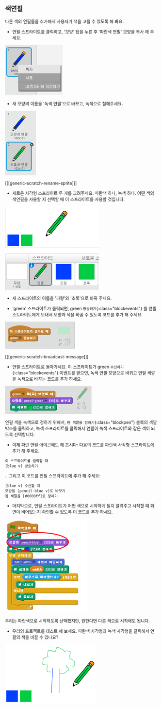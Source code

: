 ## 색연필

다른 색의 연필들을 추가해서 사용자가 색을 고를 수 있도록 해 봐요.

+ 연필 스프라이트를 클릭하고, '모양' 탭을 누른 후 '파란색 연필' 모양을 복사 해 주세요.

![screenshot](images/paint-blue-duplicate.png)

+ 새 모양의 이름을 ’녹색 연필’으로 바꾸고, 녹색으로 칠해주세요.

![screenshot](images/paint-pencil-green.png)

[[[generic-scratch-rename-sprite]]]

+ 새로운 사각형 스프라이트 두 개를 그려주세요. 파란색 하나, 녹색 하나. 어떤 색의 색연필을 사용할 지 선택할 때 이 스프라이트를 사용할 것입니다.

![screenshot](images/paint-selectors.png)

+ 새 스프라이트의 이름을 '파랑'와 '초록'으로 바꿔 주세요.

+ 'green' 스프라이트가 클릭되면, green `방송하기`{:class="blockevents"} 를 연필 스트라이트에게 보내서 모양과 색을 바꿀 수 있도록 코드를 추가 해 주세요.

![Broadcast green](images/paint-broadcast-green.png)

[[[generic-scratch-broadcast-message]]]

+ 연필 스프라이트로 돌아가세요. 이 스프라이트가 green `수신하기`{:class="blockevents"} 이벤트를 받으면, 녹색 연필 모양으로 바뀌고 연필 색깔을 녹색으로 바꾸는 코드를 추가 하세요.

![Broadcast green](images/broadcast-green.png)

연필 색을 녹색으로 정하기 위해서, `펜 색깔을 정하기`{:class="blockpen"} 블록의 색깔 박스를 클릭하고, 녹색 스프라이트를 클릭해서 연필이 녹색 스프라이트와 같은 색이 되도록 선택합니다.

+ 이제 파란 연필 아이콘에도 해 봅시다: 다음의 코드를 파란색 사각형 스프라이트에 추가 해 주세요.

```blocks
이 스프라이트를 클릭할 때
[blue v] 방송하기
```

...그리고 이 코드를 연필 스프라이트에 추가 해 주세요:

```blocks
[blue v] 수신할 때
모양을 [pencil-blue v]로 바꾸기
펜 색깔을 [#0000ff]로 정하기
```

+ 마지막으로, 연필 스프라이트가 어떤 색으로 시작하게 될지 알려주고 시작할 때 화면이 비어있는지 확인할 수 있도록 이 코드를 추가 하세요.

![Start pencil](images/start-pencil.png)

우리는 파란색으로 시작하도록 선택했지만, 원한다면 다른 색으로 시작해도 됩니다.

+ 우리의 프로젝트를 테스트 해 보세요. 파란색 사각형과 녹색 사각형을 클릭해서 연필의 색을 바꿀 수 있나요?

![screenshot](images/paint-pens-test.png)